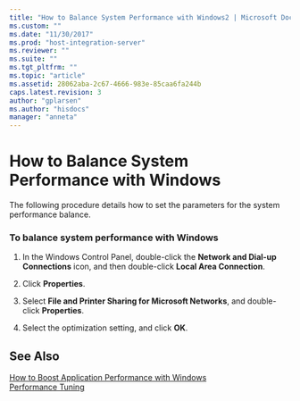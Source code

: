 ```yaml
---
title: "How to Balance System Performance with Windows2 | Microsoft Docs"
ms.custom: ""
ms.date: "11/30/2017"
ms.prod: "host-integration-server"
ms.reviewer: ""
ms.suite: ""
ms.tgt_pltfrm: ""
ms.topic: "article"
ms.assetid: 28062aba-2c67-4666-983e-85caa6fa244b
caps.latest.revision: 3
author: "gplarsen"
ms.author: "hisdocs"
manager: "anneta"
---
```

# How to Balance System Performance with Windows
The following procedure details how to set the parameters for the system performance balance.  
  
### To balance system performance with Windows  
  
1.  In the Windows Control Panel, double-click the **Network and Dial-up Connections** icon, and then double-click **Local Area Connection**.  
  
2.  Click **Properties**.  
  
3.  Select **File and Printer Sharing for Microsoft Networks**, and double-click **Properties**.  
  
4.  Select the optimization setting, and click **OK**.  
  
## See Also  
 [How to Boost Application Performance with Windows](../core/how-to-boost-application-performance-with-windows1.md)   
 [Performance Tuning](../core/performance-tuning2.md)